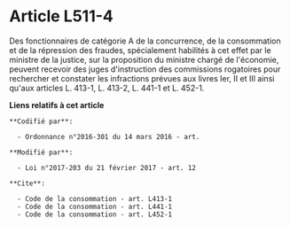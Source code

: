 # Article L511-4

Des fonctionnaires de catégorie A de la concurrence, de la consommation et de la répression des fraudes, spécialement
habilités à cet effet par le ministre de la justice, sur la proposition du ministre chargé de l'économie, peuvent recevoir
des juges d'instruction des commissions rogatoires pour rechercher et constater les infractions prévues aux livres Ier, II et
III ainsi qu'aux articles L. 413-1, L. 413-2, L. 441-1 et L. 452-1.

**Liens relatifs à cet article**

	**Codifié par**:

	  - Ordonnance n°2016-301 du 14 mars 2016 - art.

	**Modifié par**:

	  - Loi n°2017-203 du 21 février 2017 - art. 12

	**Cite**:

	  - Code de la consommation - art. L413-1
	  - Code de la consommation - art. L441-1
	  - Code de la consommation - art. L452-1
